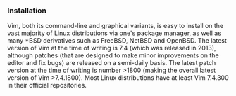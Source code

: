 ### Installation
Vim, both its command-line and graphical variants, is easy to install on the vast majority of Linux distributions via one's package manager, as well as many &#42;BSD derivatives such as FreeBSD, NetBSD and OpenBSD. The latest version of Vim at the time of writing is 7.4 (which was released in 2013), although patches (that are designed to make minor improvements on the editor and fix bugs) are released on a semi-daily basis. The latest patch version at the time of writing is number >1800 (making the overall latest version of Vim >7.4.1800). Most Linux distributions have at least Vim 7.4.300 in their official repositories.
